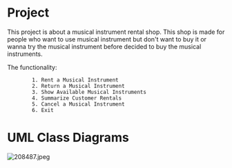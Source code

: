 # Project
This project is about a musical instrument rental shop. This shop is made for people who want to use musical instrument but don't want to buy it or wanna try the musical instrument before decided to buy the musical instruments.

The functionality:

            1. Rent a Musical Instrument 
            2. Return a Musical Instrument 
            3. Show Available Musical Instruments
            4. Summarize Customer Rentals
            5. Cancel a Musical Instrument
            6. Exit
# UML Class Diagrams

![208487.jpeg](https://tinypic.host/images/2024/04/28/208487.jpeg)
